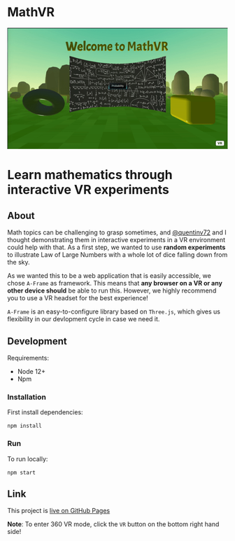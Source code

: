 # MathVR

![Alt text](./homeScreen.gif)

# Learn mathematics through interactive VR experiments

## About

Math topics can be challenging to grasp sometimes, and [@quentinv72](https://github.com/quentinv72) and I thought demonstrating them in interactive experiments in a VR environment could help with that. As a first step, we wanted to use **random experiments** to illustrate Law of Large Numbers with a whole lot of dice falling down from the sky.

As we wanted this to be a web application that is easily accessible, we chose `A-Frame` as framework. This means that **any browser on a VR or any other device should** be able to run this. However,  we highly recommend you to use a VR headset for the best experience!

`A-Frame` is an easy-to-configure library based on `Three.js`, which gives us flexibility in our devlopment cycle in case we need it.

## Development

Requirements:

- Node 12+
- Npm

### Installation

First install dependencies:

```shell
npm install
```

### Run

To run locally:

```shell
npm start
```

## Link

This project is [live on GitHub Pages](https://amirhmk.github.io/MathVR/)

**Note**: To enter 360 VR mode, click the `VR` button on the bottom right hand side!
